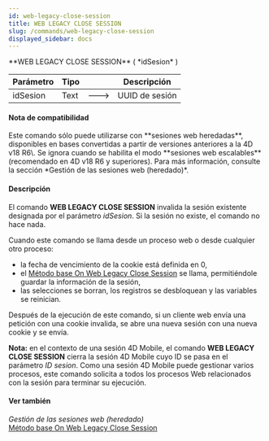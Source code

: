 ```yaml
---
id: web-legacy-close-session
title: WEB LEGACY CLOSE SESSION
slug: /commands/web-legacy-close-session
displayed_sidebar: docs
---
```


<!--REF #_command_.WEB LEGACY CLOSE SESSION.Syntax-->**WEB LEGACY CLOSE SESSION** ( *idSesion* )<!-- END REF-->
<!--REF #_command_.WEB LEGACY CLOSE SESSION.Params-->
| Parámetro | Tipo |  | Descripción |
| --- | --- | --- | --- |
| idSesion | Text | &#x1F852; | UUID de sesión |

<!-- END REF-->

#### Nota de compatibilidad 

<!--REF #_command_.WEB LEGACY CLOSE SESSION.Summary-->Este comando sólo puede utilizarse con **sesiones web heredadas**, disponibles en bases convertidas a partir de versiones anteriores a la 4D v18 R6\.<!-- END REF--> Se ignora cuando se habilita el modo **sesiones web escalables** (recomendado en 4D v18 R6 y superiores). Para más información, consulte la sección *Gestión de las sesiones web (heredado)*.

#### Descripción 

El comando **WEB LEGACY CLOSE SESSION** invalida la sesión existente designada por el parámetro *idSesion*. Si la sesión no existe, el comando no hace nada.  
  
Cuando este comando se llama desde un proceso web o desde cualquier otro proceso:

* la fecha de vencimiento de la cookie está definida en 0,
* el [Método base On Web Legacy Close Session](metodo-base-on-web-legacy-close-session.md) se llama, permitiéndole guardar la información de la sesión,
* las selecciones se borran, los registros se desbloquean y las variables se reinician.

Después de la ejecución de este comando, si un cliente web envía una petición con una cookie invalida, se abre una nueva sesión con una nueva cookie y se envía.

**Nota:** en el contexto de una sesión 4D Mobile, el comando **WEB LEGACY CLOSE SESSION** cierra la sesión 4D Mobile cuyo ID se pasa en el parámetro *ID* *sesion*. Como una sesión 4D Mobile puede gestionar varios procesos, este comando solicita a todos los procesos Web relacionados con la sesión para terminar su ejecución.

#### Ver también 

*Gestión de las sesiones web (heredado)*  
[Método base On Web Legacy Close Session](metodo-base-on-web-legacy-close-session.md)  